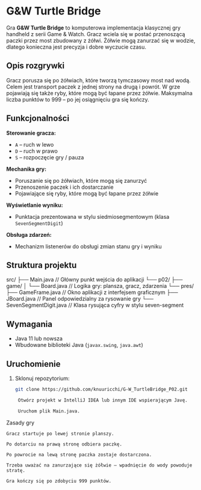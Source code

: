 # G&W Turtle Bridge

Gra **G&W Turtle Bridge** to komputerowa implementacja klasycznej gry handheld z serii Game & Watch. Gracz wciela się w postać przenoszącą paczki przez most zbudowany z żółwi. Żółwie mogą zanurzać się w wodzie, dlatego konieczna jest precyzja i dobre wyczucie czasu.

## Opis rozgrywki

Gracz porusza się po żółwiach, które tworzą tymczasowy most nad wodą. Celem jest transport paczek z jednej strony na drugą i powrót. W grze pojawiają się także ryby, które mogą być łapane przez żółwie. Maksymalna liczba punktów to 999 – po jej osiągnięciu gra się kończy.

## Funkcjonalności

**Sterowanie gracza:**
- `A` – ruch w lewo
- `D` – ruch w prawo
- `S` – rozpoczęcie gry / pauza

**Mechanika gry:**
- Poruszanie się po żółwiach, które mogą się zanurzyć
- Przenoszenie paczek i ich dostarczanie
- Pojawiające się ryby, które mogą być łapane przez żółwie

**Wyświetlanie wyniku:**
- Punktacja prezentowana w stylu siedmiosegmentowym (klasa `SevenSegmentDigit`)

**Obsługa zdarzeń:**
- Mechanizm listenerów do obsługi zmian stanu gry i wyniku

## Struktura projektu

src/
├── Main.java // Główny punkt wejścia do aplikacji
└── p02/
├── game/
│ └── Board.java // Logika gry: plansza, gracz, zdarzenia
└── pres/
├── GameFrame.java // Okno aplikacji z interfejsem graficznym
├── JBoard.java // Panel odpowiedzialny za rysowanie gry
└── SevenSegmentDigit.java // Klasa rysująca cyfry w stylu seven-segment


## Wymagania

- Java 11 lub nowsza
- Wbudowane biblioteki Java (`javax.swing`, `java.awt`)

## Uruchomienie

1. Sklonuj repozytorium:
   ```bash
   git clone https://github.com/knuuricchi/G-W_TurtleBridge_P02.git

    Otwórz projekt w IntelliJ IDEA lub innym IDE wspierającym Javę.

    Uruchom plik Main.java.

Zasady gry

    Gracz startuje po lewej stronie planszy.

    Po dotarciu na prawą stronę odbiera paczkę.

    Po powrocie na lewą stronę paczka zostaje dostarczona.

    Trzeba uważać na zanurzające się żółwie – wpadnięcie do wody powoduje stratę.

    Gra kończy się po zdobyciu 999 punktów.
